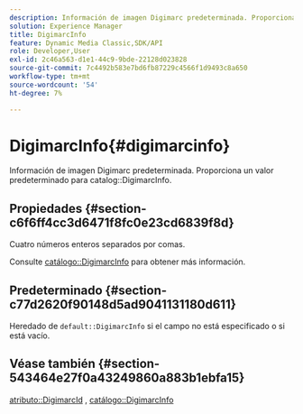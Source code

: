 ```yaml
---
description: Información de imagen Digimarc predeterminada. Proporciona un valor predeterminado para el catálogo DigimarcInfo.
solution: Experience Manager
title: DigimarcInfo
feature: Dynamic Media Classic,SDK/API
role: Developer,User
exl-id: 2c46a563-d1e1-44c9-9bde-22128d023828
source-git-commit: 7c4492b583e7bd6fb87229c4566f1d9493c8a650
workflow-type: tm+mt
source-wordcount: '54'
ht-degree: 7%

---
```


# DigimarcInfo{#digimarcinfo}

Información de imagen Digimarc predeterminada. Proporciona un valor predeterminado para catalog::DigimarcInfo.

## Propiedades {#section-c6f6ff4cc3d6471f8fc0e23cd6839f8d}

Cuatro números enteros separados por comas.

Consulte [catálogo::DigimarcInfo](/help/aem-is-ir-api/is-api/image-catalog/image-serving-api-ref/c-image-catalog-reference/c-image-svg-data-reference/c-image-data-reference/r-digimarcinfo-cat.md) para obtener más información.

## Predeterminado {#section-c77d2620f90148d5ad9041131180d611}

Heredado de `default::DigimarcInfo` si el campo no está especificado o si está vacío.

## Véase también {#section-543464e27f0a43249860a883b1ebfa15}

[atributo::DigimarcId](../../../../../is-api/image-catalog/image-serving-api-ref/c-image-catalog-reference/c-attributes-reference/r-digimarcid.md#reference-33e3eca7f1874510904e5c8645cecd68) , [catálogo::DigimarcInfo](../../../../../is-api/image-catalog/image-serving-api-ref/c-image-catalog-reference/c-image-svg-data-reference/c-image-data-reference/r-digimarcinfo-cat.md#reference-4925764ed683466bb7af4b807c86f8ba)
